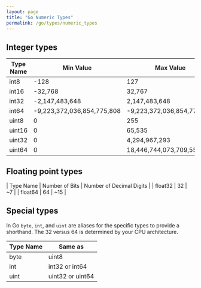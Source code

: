 ```yaml
---
layout: page
title: "Go Numeric Types"
permalink: /go/types/numeric_types
---
```


## Integer types

| Type Name | Min Value | Max Value |
| --------- | --------- | --------- |
| int8 | -128 | 127 |
| int16 | -32,768 | 32,767 |
| int32 | -2,147,483,648 | 2,147,483,648 |
| int64 | -9,223,372,036,854,775,808 | -9,223,372,036,854,775,808 |
| uint8 | 0 | 255 |
| uint16 | 0 | 65,535 |
| uint32 | 0 | 4,294,967,293 |
| uint64 | 0 | 18,446,744,073,709,551,615 |

## Floating point types

| Type Name | Number of Bits | Number of Decimal Digits |
| float32 | 32 | ~7 |
| float64 | 64 | ~15 |

## Special types

In Go `byte`, `int`, and `uint` are aliases for the specific types to provide a shorthand.  The 32 versus 64 is determined by your CPU architecture.

| Type Name | Same as |
| --------- | ------- |
| byte | uint8 |
| int | int32 or int64 |
| uint | uint32 or uint64 |
